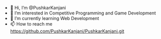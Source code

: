 - 👋 Hi, I’m @PushkarKanjani
- 👀 I’m interested in Competitive Programming and Game Development
- 🌱 I’m currently learning Web Development
- 📫 How to reach me https://github.com/PushkarKanjani/PushkarKanjani.git
<!---
PushkarKanjani/PushkarKanjani is a ✨ special ✨ repository because its `README.md` (this file) appears on your GitHub profile.
You can click the Preview link to take a look at your changes.
--->
